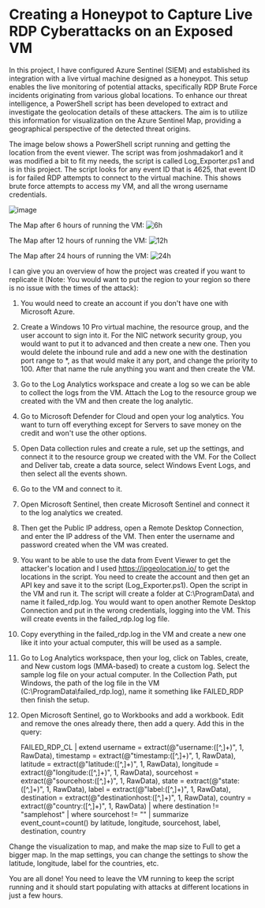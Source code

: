 # Creating a Honeypot to Capture Live RDP Cyberattacks on an Exposed VM

In this project, I have configured Azure Sentinel (SIEM) and established its integration with a live virtual machine designed as a honeypot. This setup enables the live monitoring of potential attacks, specifically RDP Brute Force incidents originating from various global locations. To enhance our threat intelligence, a PowerShell script has been developed to extract and investigate the geolocation details of these attackers. The aim is to utilize this information for visualization on the Azure Sentinel Map, providing a geographical perspective of the detected threat origins.

The image below shows a PowerShell script running and getting the location from the event viewer. The script was from joshmadakor1 and it was modified a bit to fit my needs, the script is called Log_Exporter.ps1 and is in this project. The script looks for any event ID that is 4625, that event ID is for failed RDP attempts to connect to the virtual machine. This shows brute force attempts to access my VM, and all the wrong username credentials.

![image](https://github.com/Savier5/Creating-a-Honeypot-to-Capture-Live-RDP-Attacks-on-a-Exposed-VM/assets/55478673/204bac96-87ae-4e58-a881-fc76c17922f1)

The Map after 6 hours of running the VM:
![6h](https://github.com/Savier5/Implementing-a-RDP-Honeypot-in-Azure/assets/55478673/909e9b26-e513-4ad9-a210-89a7896a4532)

The Map after 12 hours of running the VM:
![12h](https://github.com/Savier5/Implementing-a-RDP-Honeypot-in-Azure/assets/55478673/903f6cac-7c45-4653-9c13-74da48679d6d)

The Map after 24 hours of running the VM:
![24h](https://github.com/Savier5/Creating-a-Honeypot-to-Capture-Live-RDP-Cyberattacks-on-a-Exposed-VM/assets/55478673/324fe9b4-769f-4aa0-871c-ef159e9db73d)

I can give you an overview of how the project was created if you want to replicate it (Note: You would want to put the region to your region so there is no issue with the times of the attack):

  1. You would need to create an account if you don't have one with Microsoft Azure.

  2. Create a Windows 10 Pro virtual machine, the resource group, and the user account to sign into it. For the NIC network security group, you would want to put it to advanced and then create a new one. Then you would delete the inbound rule and add a new one with the destination port range to *, as that would make it any port, and change the priority to 100. After that name the rule anything you want and then create the VM.

  3. Go to the Log Analytics workspace and create a log so we can be able to collect the logs from the VM. Attach the Log to the resource group we created with the VM and then create the log analytic.

  4. Go to Microsoft Defender for Cloud and open your log analytics. You want to turn off everything except for Servers to save money on the credit and won't use the other options.
     
  5. Open Data collection rules and create a rule, set up the settings, and connect it to the resource group we created with the VM. For the Collect and Deliver tab, create a data source, select Windows Event Logs, and then select all the events shown.

  6. Go to the VM and connect to it.

  7. Open Microsoft Sentinel, then create Microsoft Sentinel and connect it to the log analytics we created.

  8. Then get the Public IP address, open a Remote Desktop Connection, and enter the IP address of the VM. Then enter the username and password created when the VM was created.

  9. You want to be able to use the data from Event Viewer to get the attacker's location and I used https://ipgeolocation.io/ to get the locations in the script. You need to create the account and then get an API key and save it to the script (Log_Exporter.ps1). Open the script in the VM and run it. The script will create a folder at C:\ProgramData\ and name it failed_rdp.log. You would want to open another Remote Desktop Connection and put in the wrong credentials, logging into the VM. This will create events in the failed_rdp.log log file.

  10. Copy everything in the failed_rdp.log in the VM and create a new one like it into your actual computer, this will be used as a sample. 

  11. Go to Log Analytics workspace, then your log, click on Tables, create, and New custom logs (MMA-based) to create a custom log. Select the sample log file on your actual computer. In the Collection Path, put Windows, the path of the log file in the VM (C:\ProgramData\failed_rdp.log), name it something like FAILED_RDP then finish the setup.

  12. Open Microsoft Sentinel, go to Workbooks and add a workbook. Edit and remove the ones already there, then add a query. Add this in the query:

      FAILED_RDP_CL 
        | extend username = extract(@"username:([^,]+)", 1, RawData),
         timestamp = extract(@"timestamp:([^,]+)", 1, RawData),
         latitude = extract(@"latitude:([^,]+)", 1, RawData),
         longitude = extract(@"longitude:([^,]+)", 1, RawData),
         sourcehost = extract(@"sourcehost:([^,]+)", 1, RawData),
         state = extract(@"state:([^,]+)", 1, RawData),
         label = extract(@"label:([^,]+)", 1, RawData),
         destination = extract(@"destinationhost:([^,]+)", 1, RawData),
         country = extract(@"country:([^,]+)", 1, RawData)
      | where destination != "samplehost"
      | where sourcehost != ""
      | summarize event_count=count() by latitude, longitude, sourcehost, label, destination, country

 Change the visualization to map, and make the map size to Full to get a bigger map. In the map settings, you can change the settings to show the latitude, longitude, label for the countries, etc. 

 You are all done! You need to leave the VM running to keep the script running and it should start populating with attacks at different locations in just a few hours.

